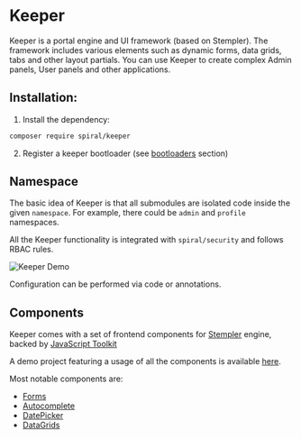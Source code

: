 # Keeper

Keeper is a portal engine and UI framework (based on Stempler). The framework includes various elements such as dynamic forms, 
data grids, tabs and other layout partials. You can use Keeper to create complex Admin panels, User panels and other 
applications.

## Installation:

1. Install the dependency:

```bash
composer require spiral/keeper
```

2. Register a keeper bootloader (see [bootloaders](../keeper/bootloaders.md) section)

## Namespace

The basic idea of Keeper is that all submodules are isolated code inside the given `namespace`. For example, there 
could be `admin` and `profile` namespaces.

All the Keeper functionality is integrated with `spiral/security` and follows RBAC rules. 

![Keeper Demo](https://user-images.githubusercontent.com/796136/81418518-79353800-9155-11ea-8266-e19fb2cce45a.png)

Configuration can be performed via code or annotations.

## Components

Keeper comes with a set of frontend components for [Stempler](../stempler/basics.md) engine, backed 
by [JavaScript Toolkit](https://github.com/spiral/toolkit)

A demo project featuring a usage of all the components is available [here](https://github.com/spiral/app-keeper).

Most notable components are:

- [Forms](../keeper/components/forms.md)
- [Autocomplete](../keeper/components/autocomplete.md)
- [DatePicker](../keeper/components/datepicker.md)
- [DataGrids](../keeper/components/datagrid.md)


